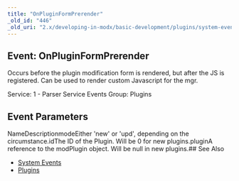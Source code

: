 ```yaml
---
title: "OnPluginFormPrerender"
_old_id: "446"
_old_uri: "2.x/developing-in-modx/basic-development/plugins/system-events/onpluginformprerender"
---
```


## Event: OnPluginFormPrerender

Occurs before the plugin modification form is rendered, but after the JS is registered. Can be used to render custom Javascript for the mgr.

Service: 1 - Parser Service Events 
Group: Plugins

## Event Parameters

NameDescriptionmodeEither 'new' or 'upd', depending on the circumstance.idThe ID of the Plugin. Will be 0 for new plugins.pluginA reference to the modPlugin object. Will be null in new plugins.## See Also

- [System Events](developing-in-modx/basic-development/plugins/system-events "System Events")
- [Plugins](developing-in-modx/basic-development/plugins "Plugins")